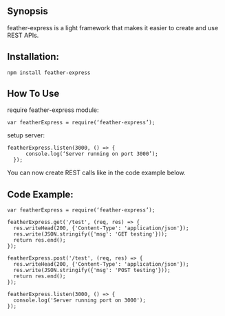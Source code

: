 ## Synopsis

feather-express is a light framework that makes it easier to create and use REST APIs.

## Installation:
  ```
  npm install feather-express
  ```

## How To Use
require feather-express module:

  ```
  var featherExpress = require(‘feather-express’);
  ```

setup server:

  ```
  featherExpress.listen(3000, () => {
	    console.log(‘Server running on port 3000’);
	});
  ```
You can now create REST calls like in the code example below.

## Code Example:
  ```
  var featherExpress = require(‘feather-express’);

  featherExpress.get('/test', (req, res) => {
    res.writeHead(200, {'Content-Type': 'application/json'});
    res.write(JSON.stringify({'msg': 'GET testing'}));
    return res.end();
  });

  featherExpress.post('/test', (req, res) => {
    res.writeHead(200, {'Content-Type': 'application/json'});
    res.write(JSON.stringify({'msg': 'POST testing'}));
    return res.end();
  });

  featherExpress.listen(3000, () => {
    console.log('Server running port on 3000');
  });
  ```
